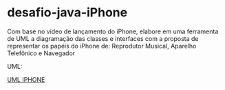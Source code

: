 # desafio-java-iPhone
Com base no vídeo de lançamento do iPhone, elabore em uma ferramenta de UML a diagramação das classes e interfaces com a proposta de representar os papéis do iPhone de: Reprodutor Musical, Aparelho Telefônico e Navegador


UML:

<a href="https://lucid.app/publicSegments/view/dc9acb9b-93d5-45e8-8f25-bafae80d360b/image.jpeg" target="_blank">UML IPHONE </a>


